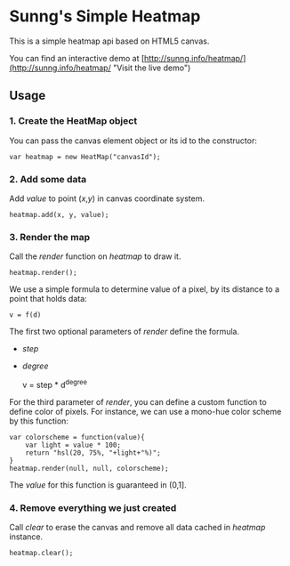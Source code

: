 Sunng's Simple Heatmap
======================

This is a simple heatmap api based on HTML5 canvas.

You can find an interactive demo at [http://sunng.info/heatmap/](http://sunng.info/heatmap/ "Visit the live demo")


Usage
-----

### 1. Create the HeatMap object ###

You can pass the canvas element object or its id to the constructor:

    var heatmap = new HeatMap("canvasId");

### 2. Add some data ###

Add *value* to point (*x*,*y*) in canvas coordinate system.

    heatmap.add(x, y, value);

### 3. Render the map ###

Call the *render* function on *heatmap* to draw it.

    heatmap.render();

We use a simple formula to determine value of a pixel, by its
distance to a point that holds data:

    v = f(d)

The first two optional parameters of *render* define the formula.

* *step* 
* *degree* 

    v = step * d<sup>degree</sup>

For the third parameter of *render*, you can define a custom
function to define color of pixels. For instance, we can use a 
mono-hue color scheme by this function:

    var colorscheme = function(value){
        var light = value * 100;
        return "hsl(20, 75%, "+light+"%)";
    }
    heatmap.render(null, null, colorscheme);

The *value* for this function is guaranteed in (0,1].

### 4. Remove everything we just created ###

Call *clear* to erase the canvas and remove all data cached 
in *heatmap* instance.

    heatmap.clear();


